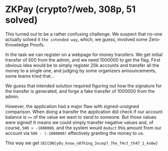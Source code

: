 # ZKPay (crypto?/web, 308p, 51 solved)

This turned out to be a rather confusing challenge.
We suspect that no-one actually solved it `the intended way`, which, we guess, involved some Zero-Knowledge Proofs.

In the task we can register on a webpage for money transfers.
We get initial transfer of 500 from the admin, and we need 1000000 to get the flag.
First obvious idea would be to simply register 20k accounts and transfer all the money to a single one, and judging by some organizers announcements, some teams tried that...

We guess that intended solution required figuring out how the signature for the transfer is generated, and forge a fake transfer of 1000000 from the admin.

However, the application had a major flaw with signed-unsigned comparison.
When doing a transfer the application did check if our account balance is `>=` of the value we want to send to someone.
But those values were signed!
It means we could simply transfer negative values and, of course, `500 > -1000000`, and the system would `deduct` this amount from our account via `500 - (-1000000)` effectively granting the money to us.

This way we get `SECCON{y0u_know_n07h1ng_3xcep7_7he_f4ct_th47_1_kn0w}`

